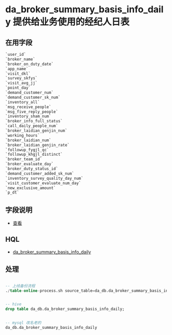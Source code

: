 # da_broker_summary_basis_info_daily 提供给业务使用的经纪人日表

## 在用字段

``` sql
`user_id`
`broker_name`
`broker_on_duty_date`
`app_name`
`visit_dkl`
`survey_skfys`
`visit_avg_jj`
`point_day`
`demand_customer_num`
`demand_customer_sk_num`
`inventory_all`
`msg_receive_people`
`msg_five_reply_people`
`inventory_sham_num`
`broker_info_full_status`
`call_daily_people_num`
`broker_laidian_genjin_num`
`working_hours`
`broker_laidian_num`
`broker_laidian_genjin_rate`
`followup_fygjl_qc`
`followup_khgjl_distinct`
`broker_team_id`
`broker_evaluate_day`
`broker_duty_status_id`
`demand_customer_added_sk_num`
`inventory_survey_quality_day_num`
`visit_customer_evaluate_num_day`
`new_exclusive_amount`
`p_dt`

```

## 字段说明

- [查看](service/data-warehouse/db-design/dw/dw_db/table-design/dw_summary_broker_basis_info_daily.md)


## HQL

- [da_broker_summary_basis_info_daily](http://git.corp.angejia.com/dw/dw_sql/tree/master/broker/da_broker_summary_basis_info_daily.sql)


## 处理

``` sql

-- 上线备份流程
./table-online-process.sh source_table=da_db.da_broker_summary_basis_info_daily run_date=20150812 add_fields= table_type=1 partition_field=p_dt source_db_type=dw


-- hive
drop table da_db.da_broker_summary_basis_info_daily;


-- mysql 改名老的
da_db.da_broker_summary_basis_info_daily







```
